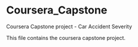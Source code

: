 # Coursera_Capstone
Coursera Capstone project - Car Accident Severity

This file contains the coursera capstone project. 


